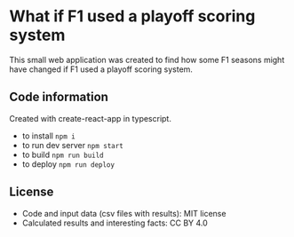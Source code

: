 # What if F1 used a playoff scoring system
This small web application was created to find how some F1 seasons might have changed
if F1 used a playoff scoring system.

## Code information
Created with create-react-app in typescript.
- to install `npm i`
- to run dev server `npm start`
- to build `npm run build`
- to deploy `npm run deploy`

## License
- Code and input data (csv files with results): MIT license
- Calculated results and interesting facts: CC BY 4.0
